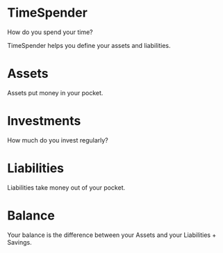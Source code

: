 TimeSpender
===========

How do you spend your time?

TimeSpender helps you define your assets and liabilities.


Assets
======

Assets put money in your pocket.


Investments
===========

How much do you invest regularly?


Liabilities
===========

Liabilities take money out of your pocket.


Balance
=======

Your balance is the difference between your Assets and your Liabilities + Savings.

